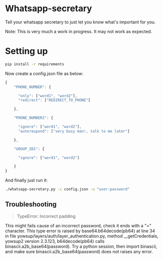 # Whatsapp-secretary

Tell your whatsapp secretary to just let you know what's important for you.

Note: This is very much a work in progress. It may not work as expected.

# Setting up

```bash
pip install -r requirements
```

Now create a config.json file as below:

```js
{
    "PHONE_NUMBER": {

      "only": ["word1", "word2"],
      "redirect": ["REDIRECT_TO_PHONE"]

    },

    "PHONE_NUMBER2": {

      "ignore": ["word1", "word2"],
      "autorespond": ["very busy man!, talk to me later"]

    },

    "GROUP_ID1": {

      "ignore": ["word1", "word2"]

    }
}
```

And finally just run it:

```bash
./whatsapp-secretary.py -c config.json -u "user:password"
```

## Troubleshooting

> TypeError: Incorrect padding

This might fails cause of an incorrect password, check it ends with a "=" character. This type error is raised by base64.b64decode(pb64) at line 34 in file yowsup/layers/auth/layer_authentication.py, method __getCredentials, yowsup2 version 2.3.123, b64decode(pb64) calls binascii.a2b_base64(password). Try a python session, then import binascii, and make sure binascii.a2b_base64(password) does not raises any error.

